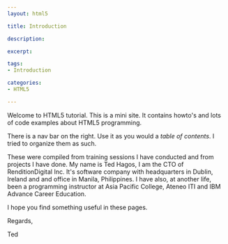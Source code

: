 ```yaml
---
layout: html5

title: Introduction

description: 

excerpt: 

tags:
- Introduction

categories:
- HTML5

---
```


Welcome to HTML5 tutorial. This is a mini site. It contains howto's and lots of code examples about HTML5 programming.

There is a nav bar on the right. Use it as you would a *table of contents*. I tried to organize them as such. 

These were compiled from training sessions I have conducted and from projects I have done. My name is Ted Hagos, I am the CTO of RenditionDigital Inc. It's software company with headquarters in Dublin, Ireland and and office in Manila, Philippines. I have also, at another life, been a programming instructor at Asia Pacific College, Ateneo ITI and IBM Advance Career Education.

I hope you find something useful in these pages.

Regards,


Ted